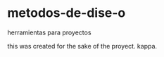 # metodos-de-dise-o
herramientas para proyectos

this was created for the sake of the proyect. kappa.
